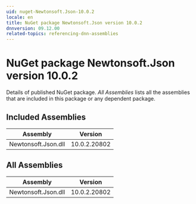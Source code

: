 ```yaml
---
uid: nuget-Newtonsoft.Json-10.0.2
locale: en
title: NuGet package Newtonsoft.Json version 10.0.2
dnnversion: 09.12.00
related-topics: referencing-dnn-assemblies
---
```


# NuGet package Newtonsoft.Json version 10.0.2
Details of published NuGet package.
*All Assemblies* lists all the assemblies that are included in this package or any dependent package.

## Included Assemblies

|Assembly|Version|
|---|---|
|Newtonsoft.Json.dll|10.0.2.20802|

## All Assemblies

|Assembly|Version|
|---|---|
|Newtonsoft.Json.dll|10.0.2.20802|

